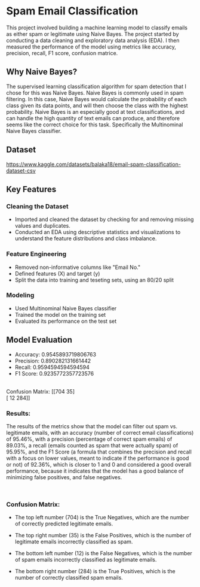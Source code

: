 # Spam Email Classification

This project involved building a machine learning model to classify emails as either spam or legitimate using Naive Bayes. The project started by conducting a data cleaning and exploratory data analysis (EDA). I then measured the performance of the model using metrics like accuracy, precision, recall, F1 score, confusion matrice.

## Why Naive Bayes?
The supervised learning classification algorithm for spam detection that I chose for this was Naive Bayes. Naive Bayes is commonly used in spam filtering. In this case, Naive Bayes would calculate the probability of each class given its data points, and will then choose the class with the highest probability. Naive Bayes is an especially good at text classifications, and can handle the high quantity of text emails can produce, and therefore seems like the correct choice for this task. Specifically the Multinominal Naive Bayes classifier.


## Dataset
https://www.kaggle.com/datasets/balaka18/email-spam-classification-dataset-csv

## Key Features
### Cleaning the Dataset
- Imported and cleaned the dataset by checking for and removing missing values and duplicates.
- Conducted an EDA using descriptive statistics and visualizations to understand the feature distributions and class imbalance.

### Feature Engineering
- Removed non-informative columns like "Email No."
- Defined features (X) and target (y)
- Split the data into training and teseting sets, using an 80/20 split

### Modeling
- Used Multinominal Naive Bayes classifier
- Trained the model on the training set
- Evaluated its performance on the test set

## Model Evaluation
- Accuracy: 0.9545893719806763
- Precision: 0.890282131661442
- Recall: 0.9594594594594594
- F1 Score: 0.9235772357723576
<br>
Confusion Matrix:
[[704  35] <br>
[ 12 284]] <br>


### Results:
The results of the metrics show that the model can filter out spam vs. legitimate emails, with an accuracy (number of correct email classifications) of 95.46%, with a precision (percentage of correct spam emails) of 89.03%, a recall (emails counted as spam that were actually spam) of 95.95%, and the F1 Score (a formula that combines the precision and recall with a focus on lower values, meant to indicate if the performance is good or not) of 92.36%, which is closer to 1 and 0 and considered a good overall performance, because it indicates that the model has a good balance of minimizing false positives, and false negatives.

<br>

### Confusion Matrix:
- The top left number (704) is the True Negatives, which are the number of correctly predicted legitimate emails.

- The top right number (35) is the False Positives, which is the number of legitimate emails incorrectly classified as spam.

- The bottom left number (12) is the False Negatives, which is the number of spam emails incorrectly classified as legitimate emails.

- The bottom right number (284) is the True Positives, which is the number of correctly classified spam emails.
